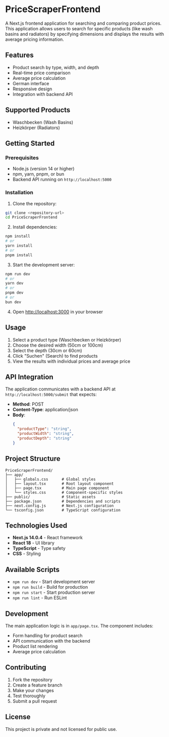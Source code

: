 # PriceScraperFrontend

A Next.js frontend application for searching and comparing product prices. This application allows users to search for specific products (like wash basins and radiators) by specifying dimensions and displays the results with average pricing information.

## Features

- Product search by type, width, and depth
- Real-time price comparison
- Average price calculation
- German interface
- Responsive design
- Integration with backend API

## Supported Products

- Waschbecken (Wash Basins)
- Heizkörper (Radiators)

## Getting Started

### Prerequisites

- Node.js (version 14 or higher)
- npm, yarn, pnpm, or bun
- Backend API running on `http://localhost:5000`

### Installation

1. Clone the repository:
```bash
git clone <repository-url>
cd PriceScraperFrontend
```

2. Install dependencies:
```bash
npm install
# or
yarn install
# or
pnpm install
```

3. Start the development server:
```bash
npm run dev
# or
yarn dev
# or
pnpm dev
# or
bun dev
```

4. Open [http://localhost:3000](http://localhost:3000) in your browser

## Usage

1. Select a product type (Waschbecken or Heizkörper)
2. Choose the desired width (50cm or 100cm)
3. Select the depth (30cm or 60cm)
4. Click "Suchen" (Search) to find products
5. View the results with individual prices and average price

## API Integration

The application communicates with a backend API at `http://localhost:5000/submit` that expects:
- **Method**: POST
- **Content-Type**: application/json
- **Body**: 
  ```json
  {
    "productType": "string",
    "productWidth": "string", 
    "productDepth": "string"
  }
  ```

## Project Structure

```
PriceScraperFrontend/
├── app/
│   ├── globals.css      # Global styles
│   ├── layout.tsx       # Root layout component
│   ├── page.tsx         # Main page component
│   └── styles.css       # Component-specific styles
├── public/              # Static assets
├── package.json         # Dependencies and scripts
├── next.config.js       # Next.js configuration
└── tsconfig.json        # TypeScript configuration
```

## Technologies Used

- **Next.js 14.0.4** - React framework
- **React 18** - UI library
- **TypeScript** - Type safety
- **CSS** - Styling

## Available Scripts

- `npm run dev` - Start development server
- `npm run build` - Build for production
- `npm run start` - Start production server
- `npm run lint` - Run ESLint

## Development

The main application logic is in `app/page.tsx`. The component includes:
- Form handling for product search
- API communication with the backend
- Product list rendering
- Average price calculation

## Contributing

1. Fork the repository
2. Create a feature branch
3. Make your changes
4. Test thoroughly
5. Submit a pull request

## License

This project is private and not licensed for public use.
